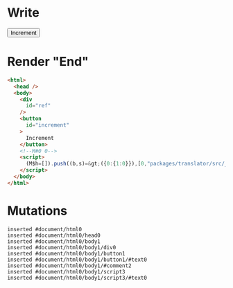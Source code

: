 # Write
  <div id=ref></div><button id=increment>Increment</button><!M#0 0><script>(M$h=[]).push((b,s)=>({0:{1:0}}),[0,"packages/translator/src/__tests__/fixtures/lifecycle-tag-this/template.marko_0_x",])</script>


# Render "End"
```html
<html>
  <head />
  <body>
    <div
      id="ref"
    />
    <button
      id="increment"
    >
      Increment
    </button>
    <!--M#0 0-->
    <script>
      (M$h=[]).push((b,s)=&gt;({0:{1:0}}),[0,"packages/translator/src/__tests__/fixtures/lifecycle-tag-this/template.marko_0_x",])
    </script>
  </body>
</html>
```

# Mutations
```
inserted #document/html0
inserted #document/html0/head0
inserted #document/html0/body1
inserted #document/html0/body1/div0
inserted #document/html0/body1/button1
inserted #document/html0/body1/button1/#text0
inserted #document/html0/body1/#comment2
inserted #document/html0/body1/script3
inserted #document/html0/body1/script3/#text0
```